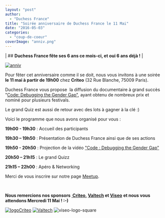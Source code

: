 ```yaml
---
layout: "post"
author: 
  - "Duchess France"
title: "Soirée anniversaire de Duchess France le 11 Mai"
date: "2016-05-03"
categories: 
  - "coup-de-coeur"
coverImage: "anniv.png"
---
```


| ## **Duchess France fête ses 6 ans ce mois-ci, et oui 6 ans déjà !** |

[![anniv](/assets/2016/05/2016-05-03-soiree-anniveraire-de-duchess-france-11-mai/anniv.png)](http://www.duchess-france.org/wp-content/uploads/2015/04/anniv.png)

Pour fêter cet anniversaire comme il se doit, nous vous invitons à une soirée **le 11 mai à partir de 19h00** chez **Criteo** (32 Rue Blanche, 75009 Paris).

Duchess France vous propose  la diffusion du documentaire à grand succès "[Code: Debugging the Gender Gap"](http://www.codedocumentary.com/), ayant obtenu de nombreux prix et nominé pour plusieurs festivals.

Le grand Quiz est aussi de retour avec des lots à gagner à la clé :)

Voici le programme que nous avons organisé pour vous :

**19h00 - 19h30** : Accueil des participants

**19h30 – 19h50** : Présentation de Duchess France ainsi que de ses actions

**19h50 - 20h50** : Projection de la vidéo ["Code : Debugging the Gender Gap"](http://www.codedocumentary.com/)

**20h50 – 21h15** : Le grand Quizz

**21h15 – 22h00** : Apéro & Networking

Merci de vous inscrire sur notre page [Meetup](http://www.meetup.com/fr-FR/Duchess-France-Meetup/events/230834846/).

 

**Nous remercions nos sponsors [ Criteo](http://labs.criteo.com/), [Valtech](https://www.valtech.fr/) et [Viseo](http://www.viseo.com/fr)** **et nous vous attendons Mercredi 11 Mai ! :-)**

[![logoCriteo](/assets/2016/05/2016-05-03-soiree-anniveraire-de-duchess-france-11-mai/logoCriteo.jpeg)](http://www.duchess-france.org/wp-content/uploads/2016/05/logoCriteo.jpeg) [![Valtech](/assets/2016/05/2016-05-03-soiree-anniveraire-de-duchess-france-11-mai/Valtech-logo-e1337915421508-300x86.png)](http://www.duchess-france.org/wp-content/uploads/2016/05/viseo-logo-square.png) ![viseo-logo-square](/assets/2016/05/2016-05-03-soiree-anniveraire-de-duchess-france-11-mai/viseo-logo-square-300x300.png)

